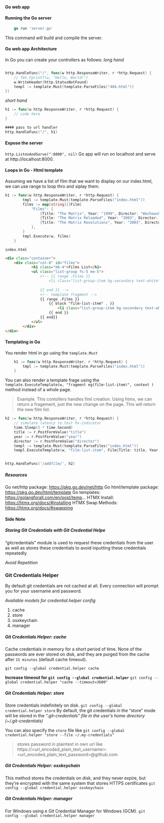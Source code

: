 #### Go web app

#### Running the Go server
```Go
    go run 'server.go'
```
This command will build and compile the server.


#### Go web app Architecture

In Go you can create your controllers as follows:
_long hand_
```go

http.HandleFunc("/", func(w http.ResponseWriter, r *http.Request) {
    // fmt.Fprintf(w, "Hello, World!")
    w.WriteHeader(http.StatusNotFound)
    templ := template.Must(template.ParseFiles("404.html"))
})
```
_short hand_
```go
h1 := func(w http.ResponseWriter, r *http.Request) {
    // code here
}

#### pass to url handler
http.HandleFunc("/", h1) 
```

#### Expose the server
`http.ListenAndServe(":8000", nil)`
Go app will run on localhost and serve at http://localhost:8000.

#### Loops in Go - Html template
Assuming we have a list of film that we want to display on our index.html, we can use range to loop thro and siplay them.
```go
h1 := func(w http.ResponseWriter, r *http.Request) {
		tmpl := template.Must(template.ParseFiles("index.html"))
		films := map[string][]Film{
			"Films": {
				{Title: "The Matrix", Year: "1999", Director: "Wachowski"},
				{Title: "The Matrix Reloaded", Year: "2003", Director: "Wachowski"},
				{Title: "The Matrix Revolutions", Year: "2003", Director: "Wachowski"},
			},
		}
		tmpl.Execute(w, films)
	}
```
`index.html`
```html
<div class="container">
    <div class="col-8" id="films">
            <h1 class="mb-4">Films List</h1>
            <ul class="list-group fs-5 me-5">
                <!-- {{ range .Films }}
                    <li class="list-group-item bg-secondary text-white">{{ .Title }} - {{ .Director }} - {{ .Year }}</li>
                
                {{ end }} -->
                <!-- template fragment -->
                {{ range .Films }}
                    {{ block "film-list-item" . }}
                        <li class="list-group-item bg-secondary text-white">{{ .Title }} - {{ .Director }} - {{ .Year }}</li>
                    {{ end }}
                {{ end}}
            </ul>
        </div>
</div>
```

#### Templating in Go 
You render html in go using the `template.Must`
```go
    h1 := func(w http.ResponseWriter, r *http.Request) {
	    tmpl := template.Must(template.ParseFiles("index.html"))
    }
``` 

You can also render a template frage using the `template.ExecuteTemplate(w, "fragment eg(film-list-item)", context )` method instead of a whole page.

>Example.
>This contollers handles fiml creation. Using htmx, we can return a fragement, just the new change on the page. This will return the new film list.

```go
h2 := func(w http.ResponseWriter, r *http.Request) {
    // simulate latency to test hx-indicator
    time.Sleep(5 * time.Second)
    title := r.PostFormValue("title")
    year := r.PostFormValue("year")
    director := r.PostFormValue("director")
    templ := template.Must(template.ParseFiles("index.html"))
    templ.ExecuteTemplate(w, "film-list-item", Film{Title: title, Year: year, Director: director})
    
```
```go
http.HandleFunc('/addfilm/', h2)
```

##### Resources
Go net/http package: https://pkg.go.dev/net/http
Go html/template package: https://pkg.go.dev/html/template
Go templates: https://golangforall.com/en/post/temp...
HTMX Install: https://htmx.org/docs/#installing
HTMX Swap Methods: https://htmx.org/docs/#swapping


#### Side Note
##### Storing Git Credentials with Git Credential Helpe
“gitcredentials” module is used to request these credentials from the user as well as stores these credentials to avoid inputting these credentials repeatedly.

_Avoid Repetition_
### Git Credentials Helper
By default git credentials are not cached at all.
Every connection will prompt you for your username and password.

*Available models for credential.helper config*
1. cache
2. store
3. osxkeychain
4. manager

##### Git Credentials Helper: cache
Cache credentials in memory for a short period of time.
None of the passwords are ever stored on disk, and they are purged from the cache after `15 minutes` (default cache timeout).

`git config --global credential.helper cache`

__Increase timeout for `git config --global credential.helper`__
`git config --global credential.helper "cache --timeout=3600"`


##### Git Credentials Helper: store
Store credentials indefinitely on disk.
`git config --global credential.helper store`
By default, the git credentials in the “store” mode will be stored in the
_“.git-credentials” file in the user’s home directory (~/.git-credentials)_

You can also specify the `store` file like
`git config --global credential.helper "store --file ~/.my-credentials"`

> stores password in plaintext in own url like
> https://<url_encoded_plain_text_username>:<url_encoded_plain_text_password>@github.com

##### Git Credentials Helper: osxkeychain
This method stores the credentials on disk, and they never expire, but they’re encrypted with the same system that stores HTTPS certificates
`git config --global credential.helper osxkeychain`

##### Git Credentials Helper: manager
For Windows using e Git Credential Manager for Windows (GCM).
`git config --global credential.helper manager`